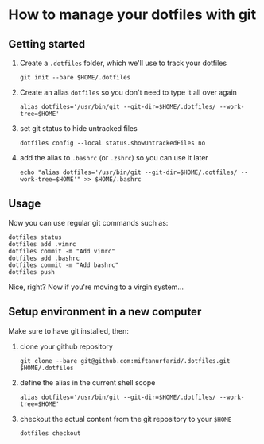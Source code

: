 # How to manage your dotfiles with git

## Getting started

1. Create a `.dotfiles` folder, which we'll use to track your dotfiles
    
    ```
    git init --bare $HOME/.dotfiles
    ```

2. Create an alias `dotfiles` so you don't need to type it all over again

    ```
    alias dotfiles='/usr/bin/git --git-dir=$HOME/.dotfiles/ --work-tree=$HOME'
    ```

3. set git status to hide untracked files

    ```
    dotfiles config --local status.showUntrackedFiles no
    ```

4. add the alias to `.bashrc` (or `.zshrc`) so you can use it later

    ```
    echo "alias dotfiles='/usr/bin/git --git-dir=$HOME/.dotfiles/ --work-tree=$HOME'" >> $HOME/.bashrc
    ```

## Usage

Now you can use regular git commands such as:

```
dotfiles status
dotfiles add .vimrc
dotfiles commit -m "Add vimrc"
dotfiles add .bashrc
dotfiles commit -m "Add bashrc"
dotfiles push
```

Nice, right? Now if you're moving to a virgin system…

## Setup environment in a new computer

Make sure to have git installed, then:

1. clone your github repository

    ```
    git clone --bare git@github.com:miftanurfarid/.dotfiles.git $HOME/.dotfiles
    ```

2. define the alias in the current shell scope
    ```
    alias dotfiles='/usr/bin/git --git-dir=$HOME/.dotfiles/ --work-tree=$HOME'
    ```
3. checkout the actual content from the git repository to your `$HOME`
    ```
    dotfiles checkout
    ```
